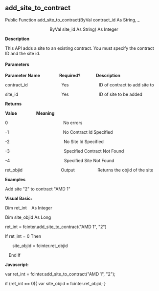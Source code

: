 add_site_to_contract
----------------------

Public Function add_site_to_contract(ByVal contract_id As String, _

                                     ByVal site_id As String) As Integer

**Description**

This API adds a site to an existing contract. You must specify the contract ID and the site id.

#### Parameters
**Parameter Name**                **Required?**             **Description**

contract_id                            Yes                         ID of contract to add site to

site_id                                    Yes                         ID of site to be added

**Returns**

**Value**                **Meaning**

0                                              No errors

-1                                             No Contract Id Specified

-2                                             No Site Id Specified

-3                                             Specified Contract Not Found

-4                                             Specified Site Not Found

ret_objid                                Output                   Returns the objid of the site

**Examples**

 Add site "2" to contract "AMD 1"

**Visual Basic:**

Dim ret_int    As Integer

Dim site_objid As Long

ret_int = fcinter.add_site_to_contract("AMD 1", "2")

 If ret_int = 0 Then

      site_objid = fcinter.ret_objid

   End If

**Javascript:**

var ret_int = fcinter.add_site_to_contract("AMD 1", "2");

 if (ret_int == 0){ var site_objid = fcinter.ret_objid; }